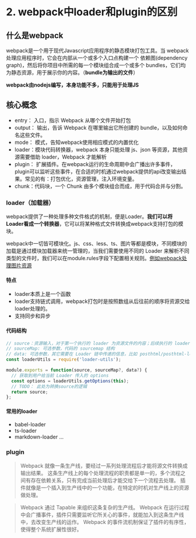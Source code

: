 # 2. webpack中loader和plugin的区别

## 什么是webpack

webpack是一个用于现代Javascript应用程序的静态模块打包工具。当 webpack 处理应用程序时，它会在内部从一个或多个入口点构建一个 依赖图(dependency graph)，然后将你项目中所需的每一个模块组合成一个或多个 bundles，它们均为静态资源，用于展示你的内容。（**bundle为输出的文件**）

**webpack由nodejs编写，本身功能不多，只能用于处理JS**

## 核心概念

- entry： 入口，指示 Webpack 从哪个文件开始打包
- output： 输出，告诉 Webpack 在哪里输出它所创建的 bundle，以及如何命名这些文件。
- mode： 模式，告知webpack使用相应模式的内置优化
- loader：模块代码转换器，webpack 本身只能处理 js、json 等资源，其他资源需要借助 loader，Webpack 才能解析
- plugin： 扩展插件。在webpack运行的生命周期中会广播出许多事件，plugin可以监听这些事件，在合适的时机通过webpack提供的api改变输出结果。常见的有：打包优化，资源管理，注入环境变量。
- chunk：代码块，一个 Chunk 由多个模块组合而成，用于代码合并与分割。

### loader（加载器）

webpack提供了一种处理多种文件格式的机制，便是Loader。**我们可以将Loader看成一个转换器**，它可以将某种格式文件转换成webpack支持打包的模块。

webpack中一切皆可模块化。js、css、less、ts、图片等都是模块，不同模块的加载是通过模块加载器来统一管理的，当我们需要使用不同的 Loader 来解析不同类型的文件时，我们可以在module.rules字段下配置相关规则。[例如webpack处理图片资源](../../前端知识栈/工程化/webpack/基础/5.处理图片资源.md)

#### 特点

- loader本质上是一个函数
- loader支持链式调用，webpack打包时是按照数组从后往前的顺序将资源交给loader处理的。
- 支持同步和异步

#### 代码结构

```js
// source：资源输入，对于第一个执行的 loader 为资源文件的内容；后续执行的 loader 则为前一个 loader 的执行结果
// sourceMap: 可选参数，代码的 sourcemap 结构
// data: 可选参数，其它需要在 Loader 链中传递的信息，比如 posthtml/posthtml-loader 就会通过这个参数传递参数的 AST 对象
const loaderUtils = require('loader-utils');

module.exports = function(source, sourceMap?, data?) {
  // 获取到用户给当前 Loader 传入的 options
  const options = loaderUtils.getOptions(this);
  // TODO： 此处为转换source的逻辑
  return source;
};
```

#### 常用的loader

- babel-loader
- ts-loader
- markdown-loader
...

### plugin

>Webpack 就像一条生产线，要经过一系列处理流程后才能将源文件转换成输出结果。 这条生产线上的每个处理流程的职责都是单一的，多个流程之间有存在依赖关系，只有完成当前处理后才能交给下一个流程去处理。 插件就像是一个插入到生产线中的一个功能，在特定的时机对生产线上的资源做处理。

>Webpack 通过 Tapable 来组织这条复杂的生产线。 Webpack 在运行过程中会广播事件，插件只需要监听它所关心的事件，就能加入到这条生产线中，去改变生产线的运作。 Webpack 的事件流机制保证了插件的有序性，使得整个系统扩展性很好。